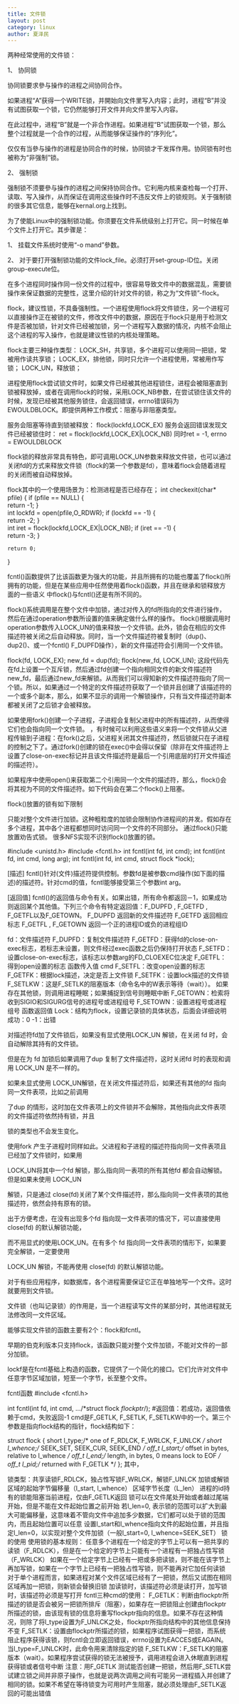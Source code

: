 ```yaml
---
title: 文件锁
layout: post
category: linux
author: 夏泽民
---
```

两种经常使用的文件锁：

1、  协同锁

协同锁要求參与操作的进程之间协同合作。

如果进程“A”获得一个WRITE锁，并開始向文件里写入内容；此时，进程“B”并没有试图获取一个锁，它仍然能够打开文件并向文件里写入内容。

在此过程中，进程“B”就是一个非合作进程。如果进程“B”试图获取一个锁，那么整个过程就是一个合作的过程，从而能够保证操作的“序列化”。

仅仅有当參与操作的进程是协同合作的时候，协同锁才干发挥作用。协同锁有时也被称为“非强制”锁。

 

2、  强制锁

强制锁不须要參与操作的进程之间保持协同合作。它利用内核来查检每一个打开、读取、写入操作，从而保证在调用这些操作时不违反文件上的锁规则。关于强制锁的很多其它信息，能够在kernal.org上找到。

为了使能Linux中的强制锁功能。你须要在文件系统级别上打开它。同一时候在单个文件上打开它。其步骤是：

1、  挂载文件系统时使用“-o mand”參数。

2、  对于要打开强制锁功能的文件lock_file。必须打开set-group-ID位。关闭group-execute位。

在多个进程同时操作同一份文件的过程中，很容易导致文件中的数据混乱，需要锁操作来保证数据的完整性，这里介绍的针对文件的锁，称之为“文件锁”-flock。

flock，建议性锁，不具备强制性。一个进程使用flock将文件锁住，另一个进程可以直接操作正在被锁的文件，修改文件中的数据，原因在于flock只是用于检测文件是否被加锁，针对文件已经被加锁，另一个进程写入数据的情况，内核不会阻止这个进程的写入操作，也就是建议性锁的内核处理策略。

flock主要三种操作类型：
LOCK_SH，共享锁，多个进程可以使用同一把锁，常被用作读共享锁；
LOCK_EX，排他锁，同时只允许一个进程使用，常被用作写锁；
LOCK_UN，释放锁；

进程使用flock尝试锁文件时，如果文件已经被其他进程锁住，进程会被阻塞直到锁被释放掉，或者在调用flock的时候，采用LOCK_NB参数，在尝试锁住该文件的时候，发现已经被其他服务锁住，会返回错误，errno错误码为EWOULDBLOCK。即提供两种工作模式：阻塞与非阻塞类型。

服务会阻塞等待直到锁被释放：
flock(lockfd,LOCK_EX)
服务会返回错误发现文件已经被锁住时：
ret = flock(lockfd,LOCK_EX|LOCK_NB)
同时ret = -1, errno = EWOULDBLOCK 

flock锁的释放非常具有特色，即可调用LOCK_UN参数来释放文件锁，也可以通过关闭fd的方式来释放文件锁（flock的第一个参数是fd），意味着flock会随着进程的关闭而被自动释放掉。

flock其中的一个使用场景为：检测进程是否已经存在；
int checkexit(char* pfile)
{
    if (pfile == NULL)
    {  
        return -1;
    }  
    int lockfd = open(pfile,O_RDWR);
    if (lockfd == -1)
    {  
        return -2;
    }  
    int iret = flock(lockfd,LOCK_EX|LOCK_NB);
    if (iret == -1)
    {  
        return -3;
    }  
 
    return 0;
}
<!-- more -->
fcntl()函数提供了比该函数更为强大的功能，并且所拥有的功能也覆盖了flock()所拥有的功能，但是在某些应用中任然使用着flock()函数，并且在继承和锁释放方面的一些语义 中flock()与fcntl()还是有所不同的。

flock()系统调用是在整个文件中加锁，通过对传入的fd所指向的文件进行操作，然后在通过operation参数所设置的值来确定做什么样的操作。
flock()根据调用时operation参数传入LOCK_UN的值来释放一个文件锁。此外，锁会在相应的文件描述符被关闭之后自动释放。同时，当一个文件描述符被复制时（dup()、dup2()、或一个fcntl() F_DUPFD操作），新的文件描述符会引用同一个文件锁。

flock(fd, LOCK_EX);
new_fd = dup(fd);
flock(new_fd, LOCK_UN);
这段代码先在fd上设置一个互斥锁，然后通过fd创建一个指向相同文件的新文件描述符new_fd，最后通过new_fd来解锁。从而我们可以得知新的文件描述符指向了同一个锁。所以，如果通过一个特定的文件描述符获取了一个锁并且创建了该描述符的一个或多个副本，那么，如果不显示的调用一个解锁操作，只有当文件描述符副本都被关闭了之后锁才会被释放。

如果使用fork()创建一个子进程，子进程会复制父进程中的所有描述符，从而使得它们也会指向同一个文件锁。
，有时候可以利用这些语义来将一个文件锁从父进程传输到子进程：在fork()之后，父进程关闭其文件描述符，然后锁就只在子进程的控制之下了。通过fork()创建的锁在exec()中会得以保留（除非在文件描述符上设置了close-on-exec标记并且该文件描述符是最后一个引用底层的打开文件描述的描述符）。

如果程序中使用open()来获取第二个引用同一个文件的描述符，那么，flock()会将其视为不同的文件描述符。如下代码会在第二个flock()上阻塞。

flock()放置的锁有如下限制

只能对整个文件进行加锁。这种粗粒度的加锁会限制协作进程间的并发。假如存在多个进程，其中各个进程都想同时访问同一个文件的不同部分。
通过flock()只能放置劝告式锁。
很多NFS实现不识别flock()放置的锁。

#include <unistd.h>
#include <fcntl.h> 
int fcntl(int fd, int cmd); 
int fcntl(int fd, int cmd, long arg); 
int fcntl(int fd, int cmd, struct flock *lock);
 

[描述]
fcntl()针对(文件)描述符提供控制。参数fd是被参数cmd操作(如下面的描述)的描述符。针对cmd的值，fcntl能够接受第三个参数int arg。

[返回值]
fcntl()的返回值与命令有关。如果出错，所有命令都返回－1，如果成功则返回某个其他值。下列三个命令有特定返回值：F_DUPFD , F_GETFD , F_GETFL以及F_GETOWN。
    F_DUPFD   返回新的文件描述符
    F_GETFD   返回相应标志
    F_GETFL , F_GETOWN   返回一个正的进程ID或负的进程组ID

 

fd：文件描述符
F_DUPFD：复制文件描述符
F_GETFD：获得fd的close-on-exec标志，若标志未设置，则文件经过exec函数之后仍保持打开状态
F_SETFD：设置close-on-exec标志，该标志以参数arg的FD_CLOEXEC位决定
F_GETFL：得到open设置的标志
函数传入值
cmd
F_SETFL：改变open设置的标志
F_GETFK：根据lock描述，决定是否上文件锁
F_SETFK：设置lock描述的文件锁
F_SETLKW：这是F_SETLK的阻塞版本（命令名中的W表示等待（wait））。
如果存在其他锁，则调用进程睡眠；如果捕捉到信号则睡眠中断
F_GETOWN：检索将收到SIGIO和SIGURG信号的进程号或进程组号
F_SETOWN：设置进程号或进程组号
函数返回值
Lock：结构为flock，设置记录锁的具体状态，后面会详细说明
成功：0
-1：出错
 
对描述符fd加了文件锁后，如果没有显式使用LOCK_UN 解锁，在关闭 fd 时，会自动解除其持有的文件锁。

但是在为 fd 加锁后如果调用了dup 复制了文件描述符，这时关闭fd 时的表现和调用 LOCK_UN 是不一样的。

如果未显式使用 LOCK_UN解锁，在关闭文件描述符后，如果还有其他的fd 指向同一文件表项，比如之前调用

了dup 的情形，这时加在文件表项上的文件锁并不会解除，其他指向此文件表项的文件描述符依然持有锁，并且

锁的类型也不会发生变化。

使用fork 产生子进程时同样如此。父进程和子进程的描述符指向同一文件表项且已经加了文件锁时，如果用

LOCK_UN将其中一个fd 解锁，那么指向同一表项的所有其他fd 都会自动解锁。但是如果未使用 LOCK_UN 

解锁，只是通过 close(fd)关闭了某个文件描述符，那么指向同一文件表项的其他描述符，依然会持有原有的锁。

出于方便考虑，在没有出现多个fd 指向现一文件表项的情况下，可以直接使用close(fd) 的默认解锁功能，

而不用显式的使用LOCK_UN。在有多个 fd 指向同一文件表项的情形下，如果要完全解锁，一定要使用 

LOCK_UN 解锁，不能再使用 close(fd) 的默认解锁功能。

对于有些应用程序，如数据库，各个进程需要保证它正在单独地写一个文件。这时就要用到文件锁。

文件锁（也叫记录锁）的作用是，当一个进程读写文件的某部分时，其他进程就无法修改同一文件区域。

能够实现文件锁的函数主要有2个：flock和fcntl。

早期的伯克利版本只支持flock，该函数只能对整个文件加锁，不能对文件的一部分加锁。

lockf是在fcntl基础上构造的函数，它提供了一个简化的接口。它们允许对文件中任意字节区域加锁，短至一个字节，长至整个文件。

fcntl函数
#include <fcntl.h>

int fcntl(int fd, int cmd, .../*struct flock *flockptr*/);
#返回值：若成功，返回值依赖于cmd，失败返回-1
cmd是F_GETLK, F_SETLK, F_SETLKW中的一个。第三个参数是指向flock结构的指针，flock结构如下：

struct flock {
short l_type;/* one of F_RDLCK, F_WRLCK, F_UNLCK */
short l_whence;/* SEEK_SET, SEEK_CUR, SEEK_END */
off_t l_start;/* offset in bytes, relative to l_whence */
off_t l_end;/* length, in bytes, 0 means lock to EOF */
off_t l_pid;/* returned with F_GETLK */
};
其中，

锁类型：共享读锁F_RDLCK，独占性写锁F_WRLCK，解锁F_UNLCK
加锁或解锁区域的起始字节偏移量（l_start, l_whence）
区域字节长度（L_len）
进程的id持有的锁能阻塞当前进程，仅由F_GETLK返回
锁可以在文件尾处开始或者越过尾端开始，但是不能在文件起始位置之前开始
若l_len=0, 表示锁的范围可以扩大到最大可能偏移量，这意味着不管向文件中追加多少数据，它们都可以处于锁的范围内，而且起始位置可以任意
设置l_start和l_whence指向文件的起始位置，并且指定l_len=0，以实现对整个文件加锁（一般l_start=0, l_whence=SEEK_SET）
锁的使用
使用锁的基本规则：
任意多个进程在一个给定的字节上可以有一把共享的读锁（F_RDLCK），但是在一个给定的字节上只能有一个进程有一把独占性写锁（F_WRLCK）
如果在一个给定字节上已经有一把或多把读锁，则不能在该字节上再加写锁，如果在一个字节上已经有一把独占性写锁，则不能再对它加任何读锁
对于单个进程而言，如果进程对某个文件区域已经有了一把锁，然后又试图在相同区域再加一把锁，则新锁会替换旧锁
加读锁时，该描述符必须是读打开，加写锁时，该描述符必须是写打开
fcntl三种cmd的使用：
F_GETLK：判断由flockptr所描述的锁是否会被另一把锁所排斥（阻塞），如果存在一把锁阻止创建由flockptr所描述的锁，由该现有锁的信息将重写flockptr指向的信息。如果不存在这种情况，则除了将l_type设置为F_UNLCK之处，flockptr所指向结构中的其他信息保持不变
F_SETLK：设置由flockptr所描述的锁，如果程序试图获得一把锁，而系统阻止程序获得该锁，则fcntl会立即返回错误，errno设置为EACCES或EAGAIN。当l_type=F_UNLCK时，此命令用来清除指定的锁
F_SETLKW：F_SETLK的阻塞版本（wait）。如果程序尝试获得的锁无法被授予，调用进程会进入休眠直到进程获得锁或者信号中断
注意：用F_GETLK 测试能否创建一把锁，然后用F_SETLK尝试建立锁之间并非原子操作，也就是说两次调用之间有可能另一进程插入并创建了相同的锁。如果不希望在等待锁变为可用时产生阻塞，就必须处理由F_SETLK返回的可能出错值

